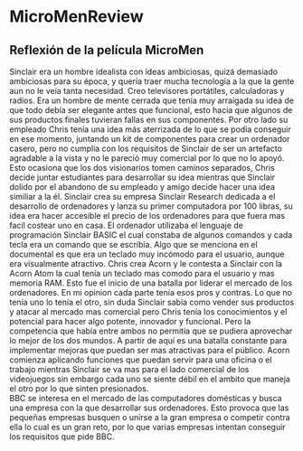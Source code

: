# MicroMenReview
## Reflexión de la película MicroMen
Sinclair era un hombre idealista con ideas ambiciosas, quizá demasiado ambiciosas para su época, y quería traer mucha tecnología a la que la gente aun no le veía tanta necesidad. Creo televisores portátiles, calculadoras y radios. Era un hombre de mente cerrada que tenía muy arraigada su idea de que todo debía ser elegante antes que funcional, esto hacia que algunos de sus productos finales tuvieran fallas en sus componentes. Por otro lado su empleado Chris tenía una idea más aterrizada de lo que se podía conseguir en ese momento, juntando un kit de componentes para crear un ordenador casero, pero no cumplia con los requisitos de Sinclair de ser un artefacto agradable a la vista y no le pareció muy comercial por lo que no lo apoyó.
<br />Esto ocasiona que los dos visionarios tomen caminos separados, Chris decide juntar estudiantes para desarrollar su idea mientras que Sinclair dolido por el abandono de su empleado y amigo decide hacer una idea similiar a la él.
Sinclair crea su empresa Sinclair Research dedicada a el desarrollo de ordenadores y lanza su primer computadora por 100 libras, su idea era hacer accesible el precio de los ordenadores para que fuera mas facil costear uno en casa. El ordenador utilizaba el lenguaje de programación Sinclair BASIC el cual constaba de algunos comandos y cada tecla era un comando que se escribía. Algo que se menciona en el documental es que era un teclado muy incómodo para el usuario, aunque era visualmente atractivo.
Chris crea Acorn y le contesta a Sinclair con la Acorn Atom la cual tenía un teclado mas comodo para el usuario y mas memoria RAM.
Esto fue el inicio de una batalla por liderar el mercado de los ordenadores.
En mi opinion cada parte tenía esos pros y contras. Lo que no tenía uno lo tenía el otro, sin duda Sinclair sabía como vender sus productos y atacar al mercado mas comercial pero Chris tenía los conocimientos y el potencial para hacer algo potente, innovador y funcional. Pero la competencia que había entre ambos no permitía que se pudiera aprovechar lo mejor de los dos mundos. A partir de aquí es una batalla constante para implementar mejoras que puedan ser mas atractivas para el público. Acorn comienza aplicando funciones que puedan servir para una oficina o el trabajo mientras Sinclair se va mas para el lado comercial de los videojuegos sin embargo cada uno se siente débil en el ambito que maneja el otro por lo que sinten presionados.
<br />BBC se interesa en el mercado de las computadores domésticas y busca una empresa con la que desarrollar sus ordenadores. Esto provoca que las pequeñas 
empresas busquen o unirse a la gran empresa o competir contra ella lo cual es un gran reto, por lo que varias empresas intentan conseguir los requisitos que pide BBC. 

